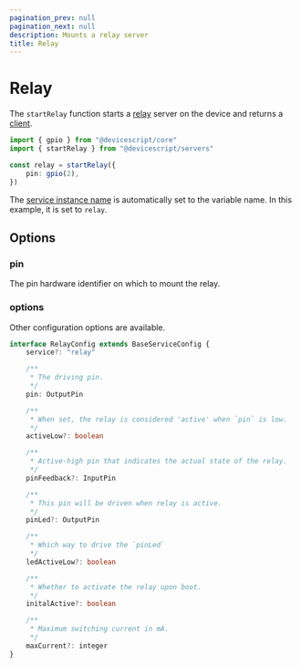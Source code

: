 ```yaml
---
pagination_prev: null
pagination_next: null
description: Mounts a relay server
title: Relay
---
```


# Relay

The `startRelay` function starts a [relay](https://microsoft.github.io/jacdac-docs/services/relay) server on the device
and returns a [client](/api/clients/relay).

```ts
import { gpio } from "@devicescript/core"
import { startRelay } from "@devicescript/servers"

const relay = startRelay({
    pin: gpio(2),
})
```

The [service instance name](https://microsoft.github.io/jacdac-docs/services/_base/) is automatically set to the variable name. In this example, it is set to `relay`.

## Options

### pin

The pin hardware identifier on which to mount the relay.

### options

Other configuration options are available.

```ts
interface RelayConfig extends BaseServiceConfig {
    service?: "relay"

    /**
     * The driving pin.
     */
    pin: OutputPin

    /**
     * When set, the relay is considered 'active' when `pin` is low.
     */
    activeLow?: boolean

    /**
     * Active-high pin that indicates the actual state of the relay.
     */
    pinFeedback?: InputPin

    /**
     * This pin will be driven when relay is active.
     */
    pinLed?: OutputPin

    /**
     * Which way to drive the `pinLed`
     */
    ledActiveLow?: boolean

    /**
     * Whether to activate the relay upon boot.
     */
    initalActive?: boolean

    /**
     * Maximum switching current in mA.
     */
    maxCurrent?: integer
}
```
